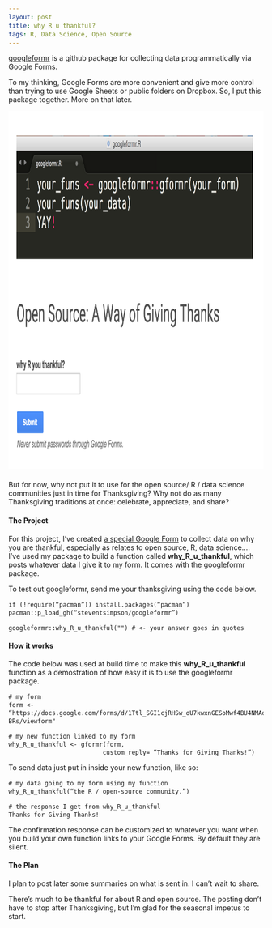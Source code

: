```yaml
---
layout: post
title: why R u thankful?
tags: R, Data Science, Open Source
---
```




[googleformr](https://github.com/data-steve/googleformr) is a github
package for collecting data programmatically via Google Forms.

To my thinking, Google Forms are more convenient and give more control
than trying to use Google Sheets or public folders on Dropbox. So, I put
this package together. More on that later.

<div  style="max-width: 1020px; max-height: 707px; padding-bottom: 1.8%;">



<img src="/images/google_forms.png"   width="1020" height="707">

</div>


But for now, why not put it to use for the open source/ R / data science
communities just in time for Thanksgiving? Why not do as many
Thanksgiving traditions at once: celebrate, appreciate, and share?

#### The Project 

For this project, I’ve created [a special Google
Form](https://docs.google.com/forms/d/1Ttl_SGI1cjRHSw_oU7kwxnGESoMwf4BU4NMAqPA-BRs/viewform)
to collect data on why you are thankful, especially as relates to open
source, R, data science…. I’ve used my package to build a function
called **why\_R\_u\_thankful**, which posts whatever data I give it to
my form. It comes with the googleformr package.

To test out googleformr, send me your thanksgiving using the code below.

```
if (!require(“pacman”)) install.packages(“pacman”)
pacman::p_load_gh(“steventsimpson/googleformr”)
```

```
googleformr::why_R_u_thankful("") # <- your answer goes in quotes
```

#### How it works 

The code below was used at build time to make this
**why\_R\_u\_thankful** function as a demostration of how easy it is to
use the googleformr package.

``` 
# my form
form <- “https://docs.google.com/forms/d/1Ttl_SGI1cjRHSw_oU7kwxnGESoMwf4BU4NMAqPA-BRs/viewform"
```

``` 
# my new function linked to my form
why_R_u_thankful <- gformr(form,
                          custom_reply= “Thanks for Giving Thanks!”)
```

To send data just put in inside your new function, like so:

``` 
# my data going to my form using my function
why_R_u_thankful(“the R / open-source community.”)
```

``` 
# the response I get from why_R_u_thankful
Thanks for Giving Thanks!
```

The confirmation response can be customized to whatever you want when
you build your own function links to your Google Forms. By default they
are silent.

#### The Plan 

I plan to post later some summaries on what is sent in. I can’t wait to
share.

There’s much to be thankful for about R and open source. The posting
don’t have to stop after Thanksgiving, but I’m glad for the seasonal
impetus to start.

